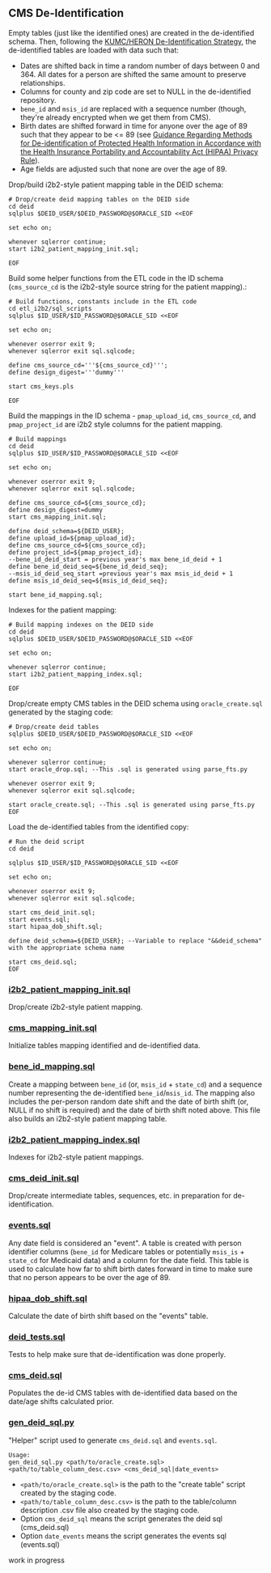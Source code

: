 ## CMS De-Identification
Empty tables (just like the identified ones) are created in the de-identified schema.  Then, following the [KUMC/HERON De-Identification Strategy](https://informatics.kumc.edu/work/wiki/DeIdentificationStrategy), the de-identified tables are loaded with data such that:
* Dates are shifted back in time a random number of days between 0 and 364.  All dates for a person are shifted the same amount to preserve relationships.
* Columns for county and zip code are set to NULL in the de-identified repository.
* `bene_id` and `msis_id` are replaced with a sequence number (though, they're already encrypted when we get them from CMS).
* Birth dates are shifted forward in time for anyone over the age of 89 such that they appear to be <= 89 (see [Guidance Regarding Methods for De-identification of Protected Health Information in Accordance with the Health Insurance Portability and Accountability Act (HIPAA) Privacy Rule](https://www.hhs.gov/hipaa/for-professionals/privacy/special-topics/de-identification/)).
* Age fields are adjusted such that none are over the age of 89.

Drop/build i2b2-style patient mapping table in the DEID schema:
```
# Drop/create deid mapping tables on the DEID side
cd deid
sqlplus $DEID_USER/$DEID_PASSWORD@$ORACLE_SID <<EOF

set echo on;

whenever sqlerror continue;
start i2b2_patient_mapping_init.sql;

EOF
```

Build some helper functions from the ETL code in the ID schema (`cms_source_cd` is the i2b2-style source string for the patient mapping).:
```
# Build functions, constants include in the ETL code
cd etl_i2b2/sql_scripts
sqlplus $ID_USER/$ID_PASSWORD@$ORACLE_SID <<EOF

set echo on;

whenever oserror exit 9;
whenever sqlerror exit sql.sqlcode;

define cms_source_cd='''${cms_source_cd}''';
define design_digest='''dummy'''

start cms_keys.pls

EOF
```

Build the mappings in the ID schema - `pmap_upload_id`, `cms_source_cd`, and `pmap_project_id` are i2b2 style columns for the patient mapping.
```
# Build mappings
cd deid
sqlplus $ID_USER/$ID_PASSWORD@$ORACLE_SID <<EOF

set echo on;

whenever oserror exit 9;
whenever sqlerror exit sql.sqlcode;

define cms_source_cd=${cms_source_cd};
define design_digest=dummy
start cms_mapping_init.sql;

define deid_schema=${DEID_USER};
define upload_id=${pmap_upload_id};
define cms_source_cd=${cms_source_cd};
define project_id=${pmap_project_id};
--bene_id_deid_start = previous year's max bene_id_deid + 1
define bene_id_deid_seq=${bene_id_deid_seq};
--msis_id_deid_seq_start =previous year's max msis_id_deid + 1 
define msis_id_deid_seq=${msis_id_deid_seq};

start bene_id_mapping.sql;
```

Indexes for the patient mapping:
```
# Build mapping indexes on the DEID side
cd deid
sqlplus $DEID_USER/$DEID_PASSWORD@$ORACLE_SID <<EOF

set echo on;

whenever sqlerror continue;
start i2b2_patient_mapping_index.sql;

EOF
```

Drop/create empty CMS tables in the DEID schema using `oracle_create.sql` generated by the staging code:
```
# Drop/create deid tables
sqlplus $DEID_USER/$DEID_PASSWORD@$ORACLE_SID <<EOF

set echo on;

whenever sqlerror continue;
start oracle_drop.sql; --This .sql is generated using parse_fts.py

whenever oserror exit 9;
whenever sqlerror exit sql.sqlcode;

start oracle_create.sql; --This .sql is generated using parse_fts.py
EOF
```

Load the de-identified tables from the identified copy:
```
# Run the deid script
cd deid

sqlplus $ID_USER/$ID_PASSWORD@$ORACLE_SID <<EOF

set echo on;

whenever oserror exit 9;
whenever sqlerror exit sql.sqlcode;

start cms_deid_init.sql;
start events.sql;
start hipaa_dob_shift.sql;

define deid_schema=${DEID_USER}; --Variable to replace "&&deid_schema" with the appropriate schema name

start cms_deid.sql;
EOF
```
### [i2b2\_patient\_mapping_init.sql](i2b2_patient_mapping_init.sql)
Drop/create i2b2-style patient mapping.

### [cms\_mapping_init.sql](cms_mapping_init.sql)
Initialize tables mapping identified and de-identified data.

### [bene\_id_mapping.sql](bene_id_mapping.sql)
Create a mapping between `bene_id` (or, `msis_id` + `state_cd`) and a sequence number representing the de-identified `bene_id`/`msis_id`.  The mapping also includes the per-person random date shift and the date of birth shift (or, NULL if no shift is required) and the date of birth shift noted above.  This file also builds an i2b2-style patient mapping table.

### [i2b2\_patient\_mapping_index.sql](i2b2_patient_mapping_index.sql)
Indexes for i2b2-style patient mappings.

### [cms\_deid_init.sql](cms_deid_init.sql)
Drop/create intermediate tables, sequences, etc. in preparation for de-identification.

### [events.sql](events.sql)
Any date field is considered an "event".  A table is created with person identifier columns (`bene_id` for Medicare tables or potentially `msis_is` + `state_cd` for Medicaid data) and a column for the date field.  This table is used to calculate how far to shift birth dates forward in time to make sure that no person appears to be over the age of 89.

### [hipaa\_dob_shift.sql](hipaa_dob_shift.sql)
Calculate the date of birth shift based on the "events" table.

### [deid_tests.sql](deid_tests.sql)
Tests to help make sure that de-identification was done properly.

### [cms_deid.sql](cms_deid.sql)
Populates the de-id CMS tables with de-identified data based on the date/age shifts calculated prior.

### [gen\_deid_sql.py](gen_deid_sql.py)
"Helper" script used to generate `cms_deid.sql` and `events.sql`.
```
Usage:
gen_deid_sql.py <path/to/oracle_create.sql> <path/to/table_column_desc.csv> <cms_deid_sql|date_events>
```
* `<path/to/oracle_create.sql>` is the path to the "create table" script created by the staging code.
* `<path/to/table_column_desc.csv>` is the path to the table/column description .csv file also created by the staging code.
* Option `cms_deid_sql` means the script generates the deid sql (cms_deid.sql)
* Option `date_events` means the script generates the events sql (events.sql)

work in progress

